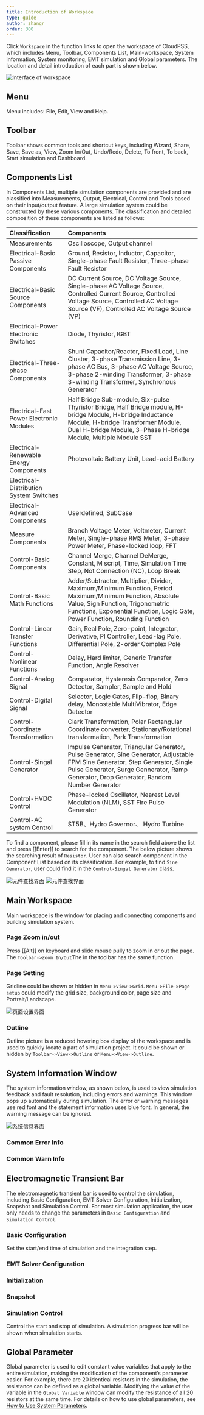 ```yaml
---
title: Introduction of Workspace
type: guide
author: zhangr
order: 300
---
```


Click `Workspace` in the function links to open the workspace of CloudPSS, which includes Menu, Toolbar, Components List, Main-workspace, System information, System monitoring, EMT simulation and Global parameters. The location and detail introduction of each part is shown below. 

![Interface of workspace](User2/G1.png "Interface of workspace")

## Menu

Menu includes: File, Edit, View and Help.

## Toolbar

Toolbar shows common tools and shortcut keys, including Wizard, Share, Save, Save as, View, Zoom In/Out, Undo/Redo, Delete, To front, To back, Start simulation and Dashboard.


## Components List

In Components List, multiple simulation components are provided and are classified into Measurements, Output, Electrical, Control and Tools based on their input/output feature. A large simulation system could be constructed by these various components. The classification and detailed composition of these components are listed as follows:

| Classification | Components |
| :--- | :---  |
| Measurements | Oscilloscope, Output channel |
| Electrical-Basic Passive Components | Ground, Resistor, Inductor, Capacitor, Single-phase Fault Resistor, Three-phase Fault Resistor |
| Electrical-Basic Source Components | DC Current Source, DC Voltage Source, Single-phase AC Voltage Source, Controlled Current Source, Controlled Voltage Source, Controlled AC Voltage Source (VF), Controlled AC Voltage Source (VP) |
| Electrical-Power Electronic Switches | Diode, Thyristor, IGBT |
| Electrical-Three-phase Components | Shunt Capacitor/Reactor, Fixed Load, Line Cluster, 3-phase Transmission Line, 3-phase AC Bus, 3-phase AC Voltage Source, 3-phase 2-winding Transformer, 3-phase 3-winding Transformer, Synchronous Generator |
| Electrical-Fast Power Electronic Modules | Half Bridge Sub-module, Six-pulse Thyristor Bridge, Half Bridge module, H-bridge Module, H-bridge Inductance Module, H-bridge Transformer Module, Dual H-bridge Module, 3-Phase H-bridge Module, Multiple Module SST |
| Electrical-Renewable Energy Components | Photovoltaic Battery Unit, Lead-acid Battery |
| Electrical-Distribution System Switches | |
| Electrical-Advanced Components | Userdefined, SubCase |
| Measure Components | Branch Voltage Meter, Voltmeter, Current Meter, Single-phase RMS Meter, 3-phase Power Meter, Phase-locked loop, FFT |
| Control-Basic Components | Channel Merge, Channel DeMerge, Constant, M script, Time, Simulation Time Step, Not Connection (NC), Loop Break |
| Control-Basic Math Functions | Adder/Subtractor, Multiplier, Divider, Maximum/Minimum Function, Period Maximum/Minimum Function, Absolute Value, Sign Function, Trigonometric Functions, Exponential Function, Logic Gate, Power Function, Rounding Function |
| Control-Linear Transfer Functions | Gain, Real Pole, Zero-point, Integrator, Derivative, PI Controller, Lead-lag Pole, Differential Pole, 2-order Complex Pole |
| Control-Nonlinear Functions | Delay, Hard limiter, Generic Transfer Function, Angle Resolver |
| Control-Analog Signal | Comparator, Hysteresis Comparator, Zero Detector, Sampler, Sample and Hold |
| Control-Digital Signal | Selector, Logic Gates, Flip-flop, Binary delay, Monostable MultiVibrator, Edge Detector |
| Control-Coordinate Transformation | Clark Transformation, Polar Rectangular Coordinate converter, Stationary/Rotational transformation, Park Transformation |
| Control-Singal Generator | Impulse Generator, Triangular Generator, Pulse Generator, Sine Generator, Adjustable FPM Sine Generator, Step Generator, Single Pulse Generator, Surge Gennerator, Ramp Generator, Drop Generator, Random Number Generator |
| Control-HVDC Control | Phase-locked Oscillator, Nearest Level Modulation (NLM), SST Fire Pulse Generator |
| Control-AC system Control| ST5B、Hydro Governor、 Hydro Turbine |

To find a component, please fill in its name in the search field above the list and press [[Enter]] to search for the component. The below picture shows the searching result of `Resistor`. User can also search component in the Component List based on its classification. For example, to find `Sine Generator`, user could find it in the `Control-Singal Generator` class.

![元件查找界面](User2/G2.png "Using search filed to find components")
![元件查找界面](User2/G3.png "finding components by category")

## Main Workspace

Main workspace is the window for placing and connecting components and building simulation system.

### Page Zoom in/out

Press [[Alt]] on keyboard and slide mouse pully to zoom in or out the page. The `Toolbar->Zoom In/Out`The  in the toolbar has the same function.

### Page Setting

Gridline could be shown or hidden in `Menu->View->Grid`. `Menu->File->Page setup` could modify the grid size, background color, page size and Portrait/Landscape.

![页面设置界面](User2/G4.png "Page setting interface")

### Outline

Outline picture is a reduced hovering box display of the workspace and is used to quickly locate a part of simulation project. It could be shown or hidden by `Toolbar->View->Outline` or `Menu->View->Outline`.

## System Information Window

The system information window, as shown below, is used to view simulation feedback and fault resolution, including errors and warnings. This window pops up automatically during simulation. The error or warning messages use red font and the statement information uses blue font. In general, the warning message can be ignored.

![系统信息界面](User2/G5.png "Picture of system information window")

### Common Error Info

### Common Warn Info

## Electromagnetic Transient Bar
	
The electromagnetic transient bar is used to control the simulation, including Basic Configuration, EMT Solver Configuration, Initialization, Snapshot and Simulation Control. For most simulation application, the user only needs to change the parameters in `Basic Configuration` and `Simulation Control`.

### Basic Configuration

Set the start/end time of simulation and the integration step.

### EMT Solver Configuration

### Initialization

### Snapshot

### Simulation Control

Control the start and stop of simulation. A simulation progress bar will be shown when simulation starts.

## Global Parameter

Global parameter is used to edit constant value variables that apply to the entire simulation, making the modification of the component’s parameter easier. For example, there are 20 identical resistors in the simulation, the resistance can be defined as a global variable. Modifying the value of the variable in the `Global Variable` window can modify the resistance of all 20 resistors at the same time. For details on how to use global parameters, see [How to Use System Parameters](../features/ParameterSystem.html).




